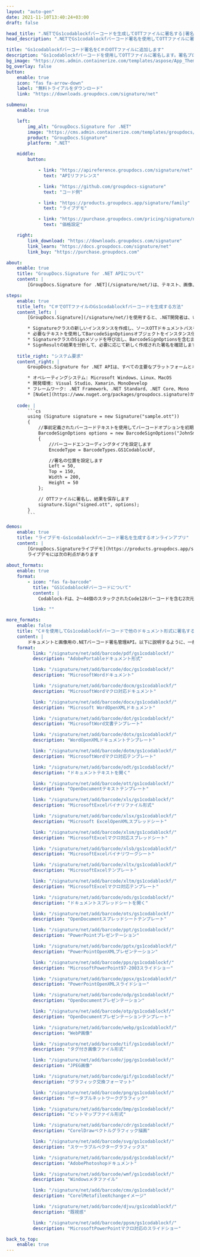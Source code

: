 ```yaml
---
layout: "auto-gen"
date: 2021-11-10T13:40:24+03:00
draft: false

head_title: ".NETでGs1codablockfバーコードを生成してOTTファイルに署名する|署名文書"
head_description: ".NETでGs1codablockfバーコード署名を使用してOTTファイルに署名する-人気のあるビジネスドキュメントや画像ファイル形式にバーコードを追加する."

title: "Gs1codablockfバーコード署名をC＃のOTTファイルに追加します"
description: "Gs1codablockfバーコードを使用してOTTファイルに署名します。署名プロパティを操作し、ニーズに合ったドキュメント内で高度な署名オプションを設定します."
bg_image: "https://cms.admin.containerize.com/templates/aspose/App_Themes/V3/images/bg/header1.png"
bg_overlay: false
button:
    enable: true
    icon: "fas fa-arrow-down"
    label: "無料トライアルをダウンロード"
    link: "https://downloads.groupdocs.com/signature/net"

submenu:
    enable: true

    left:
        img_alt: "GroupDocs.Signature for .NET"
        image: "https://cms.admin.containerize.com/templates/groupdocs/images/product-logos/90x90-noborder/groupdocs-signature-net.png"
        product: "GroupDocs.Signature"
        platform: ".NET"

    middle:
        button:

            - link: "https://apireference.groupdocs.com/signature/net"
              text: "APIリファレンス"

            - link: "https://github.com/groupdocs-signature"
              text: "コード例"

            - link: "https://products.groupdocs.app/signature/family"
              text: "ライブデモ"

            - link: "https://purchase.groupdocs.com/pricing/signature/net"
              text: "価格設定"

    right:
        link_download: "https://downloads.groupdocs.com/signature"
        link_learn: "https://docs.groupdocs.com/signature/net"
        link_buy: "https://purchase.groupdocs.com"

about:
    enable: true
    title: "GroupDocs.Signature for .NET APIについて"
    content: |
        [GroupDocs.Signature for .NET](/signature/net/)は、テキスト、画像、バーコード、スタンプ、フォームフィールド、QRコード、メタデータなどのさまざまな署名タイプを使用してデジタルドキュメントに電子署名するネイティブ.NETAPIです。ユーザーは、PDF、Microsoft Word、Excelワークシート、PowerPointプレゼンテーション、Adobe Photoshop、メタファイル、および画像ファイル形式内のデジタル署名を追加、編集、検証、削除、および検索でき、必要に応じて署名プロパティをカスタマイズするための追加サポートがあります。

steps:
    enable: true
    title_left: "C＃でOTTファイルのGs1codablockfバーコードを生成する方法"
    content_left: |
        [GroupDocs.Signature](/signature/net/)を使用すると、.NET開発者は、いくつかの簡単な手順を実行することで、アプリケーション内のOTTファイルにGs1codablockfバーコードを簡単に追加できます。

        * Signatureクラスの新しいインスタンスを作成し、ソースOTTドキュメントパスをコンストラクターパラメーターとして渡します。
        * 必要なテキストを使用してBarcodeSignOptionsオブジェクトをインスタンス化し、EncodeTypeプロパティをGS1CodablockFに設定します。
        * SignatureクラスのSignメソッドを呼び出し、BarcodeSignOptionsを含む出力OTTファイル名を渡します。
        * SignResultの結果を分析して、必要に応じて新しく作成された署名を確認します。
        
    title_right: "システム要求"
    content_right: |
        GroupDocs.Signature for .NET APIは、すべての主要なプラットフォームとオペレーティングシステムでサポートされています。以下のコードを実行する前に、システムに次の前提条件がインストールされていることを確認してください。

        * オペレーティングシステム: Microsoft Windows、Linux、MacOS
        * 開発環境: Visual Studio、Xamarin、MonoDevelop
        * フレームワーク: .NET Framework、.NET Standard、.NET Core、Mono
        * [NuGet](https://www.nuget.org/packages/groupdocs.signature)からGroupDocs.Signaturefor.NETの最新バージョンをダウンロードします
        
    code: |
        ```cs
        using (Signature signature = new Signature("sample.ott"))
        {
            //事前定義されたバーコードテキストを使用してバーコードオプションを初期化します
            BarcodeSignOptions options = new BarcodeSignOptions("JohnSmith")
            {
                //バーコードエンコーディングタイプを設定します
                EncodeType = BarcodeTypes.GS1CodablockF,

                //署名の位置を設定します
                Left = 50,
                Top = 150,
                Width = 200,
                Height = 50
            };

            // OTTファイルに署名し、結果を保存します 
            signature.Sign("signed.ott", options);
        }
        ```
        
demos:
    enable: true
    title: "ライブデモ-Gs1codablockfバーコード署名を生成するオンラインアプリ"
    content: |
        [GroupDocs.Signatureライブデモ](https://products.groupdocs.app/signature/family)サイトにアクセスして、今すぐGs1codablockfバーコードをOTTファイルに追加します。  
        ライブデモには次の利点があります
        
about_formats:
    enable: true
    format:
        - icon: "fas fa-barcode"
          title: "GS1CodablockFバーコードについて"
          content: |
            Codablock-Fは、2〜44個のスタックされたCode128バーコードを含む2次元のスタックされたシンボルです。これは、長いデータメッセージを小さなスペースに収める方法として1989年にドイツのIdentcode Systeme GmbHによって発明され、主に医療および電子産業で使用されてきました。

          link: ""

more_formats:
    enable: false
    title: "C＃を使用してGs1codablockfバーコードで他のドキュメント形式に署名する"
    content: |
        ドキュメントと画像用の.NETバーコード署名管理API。以下に説明するように、一般的なファイル形式のいくつかにバーコード署名を追加します。
    format: 
          link: "/signature/net/add/barcode/pdf/gs1codablockf/"
          description: "AdobePortableドキュメント形式"

          link: "/signature/net/add/barcode/doc/gs1codablockf/"
          description: "MicrosoftWordドキュメント"

          link: "/signature/net/add/barcode/docm/gs1codablockf/"
          description: "MicrosoftWordマクロ対応ドキュメント"

          link: "/signature/net/add/barcode/docx/gs1codablockf/"
          description: "Microsoft WordOpenXMLドキュメント"

          link: "/signature/net/add/barcode/dot/gs1codablockf/"
          description: "MicrosoftWord文書テンプレート"

          link: "/signature/net/add/barcode/dotx/gs1codablockf/"
          description: "WordOpenXMLドキュメントテンプレート"

          link: "/signature/net/add/barcode/dotm/gs1codablockf/"
          description: "MicrosoftWordマクロ対応テンプレート"       

          link: "/signature/net/add/barcode/odt/gs1codablockf/"
          description: "ドキュメントテキストを開く"

          link: "/signature/net/add/barcode/ott/gs1codablockf/"
          description: "OpenDocumentテキストテンプレート"

          link: "/signature/net/add/barcode/xls/gs1codablockf/"
          description: "MicrosoftExcelバイナリファイル形式"

          link: "/signature/net/add/barcode/xlsx/gs1codablockf/"
          description: "Microsoft ExcelOpenXMLスプレッドシート"

          link: "/signature/net/add/barcode/xlsm/gs1codablockf/"
          description: "MicrosoftExcelマクロ対応スプレッドシート"

          link: "/signature/net/add/barcode/xlsb/gs1codablockf/"
          description: "MicrosoftExcelバイナリワークシート"

          link: "/signature/net/add/barcode/xltx/gs1codablockf/"
          description: "MicrosoftExcelテンプレート"

          link: "/signature/net/add/barcode/xltm/gs1codablockf/"
          description: "MicrosoftExcelマクロ対応テンプレート"

          link: "/signature/net/add/barcode/ods/gs1codablockf/"
          description: "ドキュメントスプレッドシートを開く"

          link: "/signature/net/add/barcode/ots/gs1codablockf/"
          description: "OpenDocumentスプレッドシートテンプレート"

          link: "/signature/net/add/barcode/ppt/gs1codablockf/"
          description: "PowerPointプレゼンテーション"

          link: "/signature/net/add/barcode/pptx/gs1codablockf/"
          description: "PowerPointOpenXMLプレゼンテーション"

          link: "/signature/net/add/barcode/pps/gs1codablockf/"
          description: "MicrosoftPowerPoint97-2003スライドショー"

          link: "/signature/net/add/barcode/ppsx/gs1codablockf/"
          description: "PowerPointOpenXMLスライドショー"                              

          link: "/signature/net/add/barcode/odp/gs1codablockf/"
          description: "OpenDocumentプレゼンテーション"

          link: "/signature/net/add/barcode/otp/gs1codablockf/"
          description: "OpenDocumentプレゼンテーションテンプレート"

          link: "/signature/net/add/barcode/webp/gs1codablockf/"
          description: "WebP画像"

          link: "/signature/net/add/barcode/tif/gs1codablockf/"
          description: "タグ付き画像ファイル形式"

          link: "/signature/net/add/barcode/jpg/gs1codablockf/"
          description: "JPEG画像"

          link: "/signature/net/add/barcode/gif/gs1codablockf/"
          description: "グラフィック交換フォーマット"

          link: "/signature/net/add/barcode/png/gs1codablockf/"
          description: "ポータブルネットワークグラフィック"

          link: "/signature/net/add/barcode/bmp/gs1codablockf/"
          description: "ビットマップファイル形式"

          link: "/signature/net/add/barcode/cdr/gs1codablockf/"
          description: "CorelDrawベクトルグラフィック描画"

          link: "/signature/net/add/barcode/svg/gs1codablockf/"
          description: "スケーラブルベクターグラフィックス"

          link: "/signature/net/add/barcode/psd/gs1codablockf/"
          description: "AdobePhotoshopドキュメント"

          link: "/signature/net/add/barcode/wmf/gs1codablockf/"
          description: "Windowsメタファイル"        

          link: "/signature/net/add/barcode/cmx/gs1codablockf/"
          description: "CorelMetafileeXchangeイメージ"

          link: "/signature/net/add/barcode/djvu/gs1codablockf/"
          description: "既視感"

          link: "/signature/net/add/barcode/ppsm/gs1codablockf/"
          description: "MicrosoftPowerPointマクロ対応のスライドショー"

back_to_top:
    enable: true
---
```

